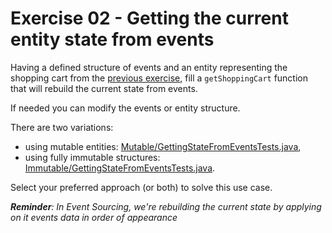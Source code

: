 # Exercise 02 - Getting the current entity state from events

Having a defined structure of events and an entity representing the shopping cart from the [previous exercise](../e01_events_definition), fill a `getShoppingCart` function that will rebuild the current state from events.

If needed you can modify the events or entity structure.

There are two variations:
- using mutable entities: [Mutable/GettingStateFromEventsTests.java](./mutable/GettingStateFromEventsTests.java),
- using fully immutable structures: [Immutable/GettingStateFromEventsTests.java](./immutable/GettingStateFromEventsTests.java).

Select your preferred approach (or both) to solve this use case.

_**Reminder**: In Event Sourcing, we're rebuilding the current state by applying on it events data in order of appearance_
